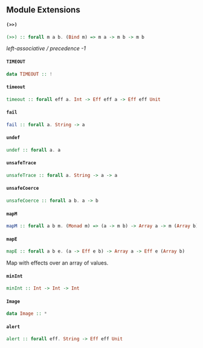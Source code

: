 ## Module Extensions

#### `(>>)`

``` purescript
(>>) :: forall m a b. (Bind m) => m a -> m b -> m b
```

_left-associative / precedence -1_

#### `TIMEOUT`

``` purescript
data TIMEOUT :: !
```

#### `timeout`

``` purescript
timeout :: forall eff a. Int -> Eff eff a -> Eff eff Unit
```

#### `fail`

``` purescript
fail :: forall a. String -> a
```

#### `undef`

``` purescript
undef :: forall a. a
```

#### `unsafeTrace`

``` purescript
unsafeTrace :: forall a. String -> a -> a
```

#### `unsafeCoerce`

``` purescript
unsafeCoerce :: forall a b. a -> b
```

#### `mapM`

``` purescript
mapM :: forall a b m. (Monad m) => (a -> m b) -> Array a -> m (Array b)
```

#### `mapE`

``` purescript
mapE :: forall a b e. (a -> Eff e b) -> Array a -> Eff e (Array b)
```

Map with effects over an array of values.

#### `minInt`

``` purescript
minInt :: Int -> Int -> Int
```

#### `Image`

``` purescript
data Image :: *
```

#### `alert`

``` purescript
alert :: forall eff. String -> Eff eff Unit
```


